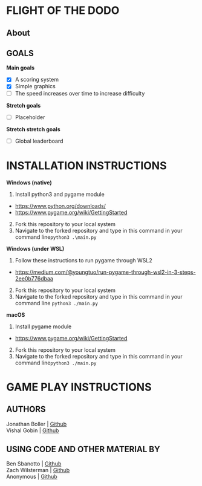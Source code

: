 # FLIGHT OF THE DODO

## About



## GOALS

**Main goals**
- [X] A scoring system
- [X] Simple graphics
- [ ] The speed increases over time to increase difficulty

**Stretch goals**
- [ ] Placeholder

**Stretch stretch goals**
- [ ] Global leaderboard

# INSTALLATION INSTRUCTIONS

**Windows (native)**
1. Install python3 and pygame module
- https://www.python.org/downloads/
- https://www.pygame.org/wiki/GettingStarted

2. Fork this repository to your local system
3. Navigate to the forked repository and type in this command in your command line`python3 .\main.py`

**Windows (under WSL)**
1. Follow these instructions to run pygame through WSL2
- https://medium.com/@youngtuo/run-pygame-through-wsl2-in-3-steps-2ee0b776dbaa
2. Fork this repository to your local system
3. Navigate to the forked repository and type in this command in your command line `python3 ./main.py`

**macOS**
1. Install pygame module
- https://www.pygame.org/wiki/GettingStarted

2. Fork this repository to your local system
3. Navigate to the forked repository and type in this command in your command line`python3 ./main.py`

# GAME PLAY INSTRUCTIONS


## AUTHORS
Jonathan Boller | [Github](https://github.com/jorbian)  
Vishal Gobin | [Github](https://github.com/vigobin)  

## USING CODE AND OTHER MATERIAL BY
Ben Sbanotto | [Github](https://github.com/bsbanotto)  
Zach Wilsterman | [Github](https://github.com/wilstermanz)  
Anonymous | [Github](https://github.com/russs123)  